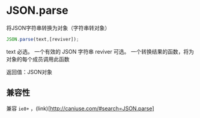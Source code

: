 # JSON.parse

将JSON字符串转换为对象（字符串转对象）

```js
JSON.parse(text,[reviver]);
```

text 必选。 一个有效的 JSON 字符串
reviver 可选。 一个转换结果的函数，将为对象的每个成员调用此函数

返回值：JSON对象

## 兼容性

兼容 `ie8+` ，(link)[http://caniuse.com/#search=JSON.parse]
